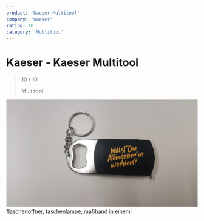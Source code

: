 ```yaml
---
product: 'Kaeser Multitool'
company: 'Kaeser'
rating: 10
category: 'Multitool'
---
```


# Kaeser - Kaeser Multitool
>
> 10 / 10
>
> Multitool

![Kaeser Multitool](./assets/kaeser-kaeser-multitool-3636c990-0e8a-4316-834a-a64e63605ef1.jpg)
flaschenöffner, taschenlampe, maßband in einem!
